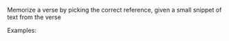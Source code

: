 Memorize a verse by picking the correct reference, given a small snippet of text from the verse

Examples:
